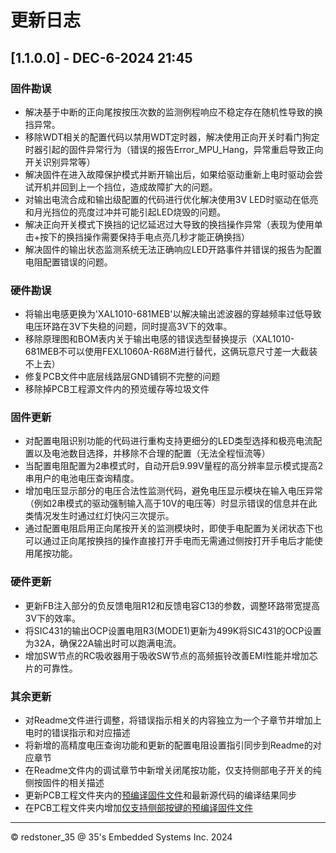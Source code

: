 # 更新日志

## [1.1.0.0] - DEC-6-2024 21:45

### 固件勘误

+ 解决基于中断的正向尾按按压次数的监测例程响应不稳定存在随机性导致的换挡异常。
+ 移除WDT相关的配置代码以禁用WDT定时器，解决使用正向开关时看门狗定时器引起的固件异常行为（错误的报告Error_MPU_Hang，异常重启导致正向开关识别异常等）
+ 解决固件在进入故障保护模式并断开输出后，如果给驱动重新上电时驱动会尝试开机并回到上一个挡位，造成故障扩大的问题。
+ 对输出电流合成和输出级配置的代码进行优化解决使用3V LED时驱动在低亮和月光挡位的亮度过冲并可能引起LED烧毁的问题。
+ 解决正向开关模式下换挡的记忆延迟过大导致的换挡操作异常（表现为使用单击+按下的换挡操作需要保持手电点亮几秒才能正确换挡）
+ 解决固件的输出状态监测系统无法正确响应LED开路事件并错误的报告为配置电阻配置错误的问题。

### 硬件勘误

+ 将输出电感更换为'XAL1010-681MEB'以解决输出滤波器的穿越频率过低导致电压环路在3V下失稳的问题，同时提高3V下的效率。
+ 移除原理图和BOM表内关于输出电感的错误选型替换提示（XAL1010-681MEB不可以使用FEXL1060A-R68M进行替代，这俩玩意尺寸差一大截装不上去）
+ 修复PCB文件中底层线路层GND铺铜不完整的问题
+ 移除掉PCB工程源文件内的预览缓存等垃圾文件

### 固件更新

+ 对配置电阻识别功能的代码进行重构支持更细分的LED类型选择和极亮电流配置以及电池数目选择，并移除不合理的配置（无法全程恒流等）
+ 当配置电阻配置为2串模式时，自动开启9.99V量程的高分辨率显示模式提高2串用户的电池电压查询精度。
+ 增加电压显示部分的电压合法性监测代码，避免电压显示模块在输入电压异常（例如2串模式的驱动强制输入高于10V的电压等）时显示错误的信息并在此类情况发生时通过红灯快闪三次提示。
+ 通过配置电阻启用正向尾按开关的监测模块时，即使手电配置为关闭状态下也可以通过正向尾按换挡的操作直接打开手电而无需通过侧按打开手电后才能使用尾按功能。

### 硬件更新

+ 更新FB注入部分的负反馈电阻R12和反馈电容C13的参数，调整环路带宽提高3V下的效率。
+ 将SIC431的输出OCP设置电阻R3(MODE1)更新为499K将SIC431的OCP设置为32A，确保22A输出时可以跑满电流。
+ 增加SW节点的RC吸收器用于吸收SW节点的高频振铃改善EMI性能并增加芯片的可靠性。

### 其余更新

+ 对Readme文件进行调整，将错误指示相关的内容独立为一个子章节并增加上电时的错误指示和对应描述
+ 将新增的高精度电压查询功能和更新的配置电阻设置指引同步到Readme的对应章节
+ 在Readme文件内的调试章节中新增关闭尾按功能，仅支持侧部电子开关的纯侧按固件的相关描述
+ 更新PCB工程文件夹内的[预编译固件文件](/MainPCB/Firmware.hex)和最新源代码的编译结果同步
+ 在PCB工程文件夹内增加[仅支持侧部按键的预编译固件文件](/MainPCB/Firmware-ESwitch.hex)

----------------------------------------------------------------------------------------------------------------------------------
© redstoner_35 @ 35's Embedded Systems Inc.  2024
